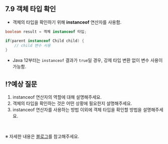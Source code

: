 ## **7.9 객체 타입 확인**

- 객체의 타입을 확인하기 위해 **instanceof** 연산자를 사용함.

```java
boolean result = 객체 instanceof 타입;

if(parent instanceof Child child) {
    // child 변수 사용
}
```

- Java 12부터는 `instanceof` 결과가 `true`일 경우, 강제 타입 변환 없이 변수 사용이 가능함.

## ⁉️예상 질문

1. instanceof 연산자의 역할에 대해 설명해주세요. 
2. 객체의 타입을 확인하는 것은 어떤 상황에 필요한지 설명해주세요.
3. instanceof 연산자를 사용하는 방법 이외에 객체 타입을 확인할 방법을 설명해주세요.

&nbsp;

※ 자세한 내용은 [블로그](https://mandusitstudy.tistory.com/330)를 참고해주세요.